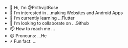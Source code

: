 - 👋 Hi, I’m @PrithvijitBose
- 👀 I’m interested in ...making Websites and Android Apps
- 🌱 I’m currently learning ...Flutter
- 💞️ I’m looking to collaborate on ...Github
- 📫 How to reach me ...
- 😄 Pronouns: ...He
- ⚡ Fun fact: ...

<!---
PrithvijitBose/PrithvijitBose is a ✨ special ✨ repository because its `README.md` (this file) appears on your GitHub profile.
You can click the Preview link to take a look at your changes.
--->
